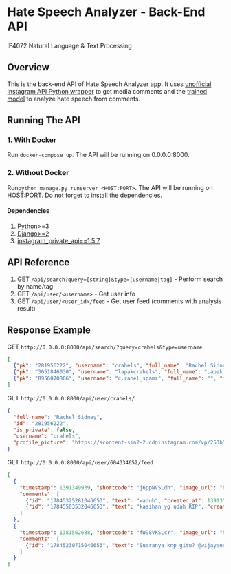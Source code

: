 # Hate Speech Analyzer - Back-End API
IF4072 Natural Language & Text Processing

## Overview
This is the back-end API of Hate Speech Analyzer app. It uses [unofficial Instagram API Python wrapper](https://github.com/ping/instagram_private_api) 
to get media comments and the [trained model](https://github.com/tugas-itb-erick/hate-speech-analyzer/tree/master/notebook) 
to analyze hate speech from comments. 

## Running The API
### 1. With Docker
Run ```docker-compose up```. The API will be running on 0.0.0.0:8000.  
### 2. Without Docker
Run```python manage.py runserver <HOST:PORT>```. The API will be running on HOST:PORT. Do not forget to install the dependencies. 
#### Dependencies
1. [Python>=3](https://www.python.org/downloads/)
2. [Django>=2](https://www.djangoproject.com/download/)
3. [instagram_private_api==1.5.7](https://github.com/ping/instagram_private_api#install)

## API Reference
1. GET ```/api/search?query=[string]&type=[username|tag]``` - Perform search by name/tag
2. GET ```/api/user/<username>``` - Get user info
3. GET ```/api/user/<user_id>/feed``` - Get user feed (comments with analysis result)

## Response Example
GET ```http://0.0.0.0:8000/api/search/?query=crahels&type=username```
```json
[
  {"pk": "281956222", "username": "crahels", "full_name": "Rachel Sidney", "is_private": false, "profile_picture": "https://scontent-sin2-2.cdninstagram.com/vp/253b5d2ea2ee4b3c8b605729dbb3a5a0/5C71630F/t51.2885-19/s150x150/28427463_1636182853156624_1578679027089014784_n.jpg"}, 
  {"pk": "3651846030", "username": "lapakcrahels", "full_name": "Lapak Crahels", "is_private": false, "profile_picture": "https://scontent-sin2-2.cdninstagram.com/vp/0b4429120fa0854693238c945a255e08/5C6B5ECB/t51.2885-19/s150x150/13740989_1763816027173428_2146260344_a.jpg"}, 
  {"pk": "8956070866", "username": "c.rahel_spamz", "full_name": "", "is_private": true, "profile_picture": "https://scontent-sin2-2.cdninstagram.com/vp/b74b9aaf585c684c1a332d17650c56bf/5C7423C4/t51.2885-19/s150x150/42760747_1573765122723481_7043006497193721856_n.jpg"}
]
```

GET ```http://0.0.0.0:8000/api/user/crahels/```
```json
{
  "full_name": "Rachel Sidney", 
  "id": "281956222", 
  "is_private": false, 
  "username": "crahels", 
  "profile_picture": "https://scontent-sin2-2.cdninstagram.com/vp/253b5d2ea2ee4b3c8b605729dbb3a5a0/5C71630F/t51.2885-19/s150x150/28427463_1636182853156624_1578679027089014784_n.jpg"
}
```

GET ```http://0.0.0.0:8000/api/user/604334652/feed```
```json
[
  {
    "timestamp": 1391349939, "shortcode": "j6ppNVSLdh", "image_url": "https://scontent-sin2-2.cdninstagram.com/vp/a9b2a968c0eedf4645dcf1ac3a225db8/5C6B3BA7/t51.2885-15/e15/927850_397727170370929_836143702_n.jpg", "caption": "siap untuk dibedah bsk..", "type": "image", 
    "comments": [
      {"id": "17845325281046653", "text": "waduh", "created_at": 1391351753, "owner": {"id": "422415301", "profile_pic_url": "https://scontent-sin2-2.cdninstagram.com/vp/9886ce0f57fb0771c39b20057d989c50/5C6D80FC/t51.2885-19/s150x150/14134885_1084812971610814_2063615205_a.jpg", "username": "andriyanye"}, "created_time": "1391351753", "from": {"id": "422415301", "profile_picture": "https://scontent-sin2-2.cdninstagram.com/vp/9886ce0f57fb0771c39b20057d989c50/5C6D80FC/t51.2885-19/s150x150/14134885_1084812971610814_2063615205_a.jpg", "username": "andriyanye", "full_name": ""}}, 
      {"id": "17845503532046653", "text": "kasihan yg udah RIP", "created_at": 1391421478, "owner": {"id": "180022196", "profile_pic_url": "https://scontent-sin2-2.cdninstagram.com/vp/80b536beebba8ce187c0ef686b06f99b/5C722A6E/t51.2885-19/s150x150/20686654_1429565167151376_2762488398890401792_a.jpg", "username": "jesslynsulaiman"}, "created_time": "1391421478", "from": {"id": "180022196", "profile_picture": "https://scontent-sin2-2.cdninstagram.com/vp/80b536beebba8ce187c0ef686b06f99b/5C722A6E/t51.2885-19/s150x150/20686654_1429565167151376_2762488398890401792_a.jpg", "username": "jesslynsulaiman", "full_name": ""}}
    ]
  }, 
  {
    "timestamp": 1381562688, "shortcode": "fW98VKSLcY", "image_url": "https://scontent-sin2-2.cdninstagram.com/vp/63631b83a6d840a2c15b4b44fdc1ec35/5BE0DEF7/t51.2885-15/e15/11350728_416621895211665_1733837989_n.jpg", "caption": "My first instavideo #likeforlike #likeforfollow", "type": "video", 
    "comments": [
      {"id": "17845230715046653", "text": "Suaranya knp gitu? @wijayaerick", "created_at": 1381575194, "owner": {"id": "15386801", "profile_pic_url": "https://scontent-sin2-2.cdninstagram.com/vp/df0e87dbd8eb0770a7bed7cff5535bbf/5C74C2B1/t51.2885-19/s150x150/36054632_224960871562029_8131916779883593728_n.jpg", "username": "gebbytrivena"}, "created_time": "1381575194", "from": {"id": "15386801", "profile_picture": "https://scontent-sin2-2.cdninstagram.com/vp/df0e87dbd8eb0770a7bed7cff5535bbf/5C74C2B1/t51.2885-19/s150x150/36054632_224960871562029_8131916779883593728_n.jpg", "username": "gebbytrivena", "full_name": ""}}
    ]
  }
]
```
